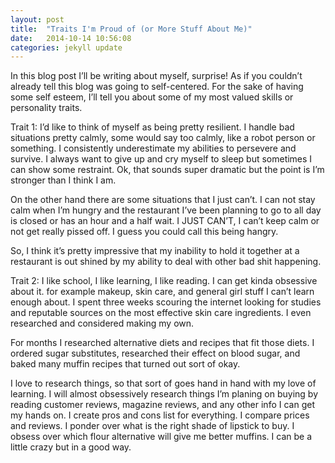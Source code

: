 ```yaml
---
layout: post
title:  "Traits I'm Proud of (or More Stuff About Me)"
date:   2014-10-14 10:56:08
categories: jekyll update
---
```

In this blog post I’ll be writing about myself, surprise! As if you couldn’t already tell this blog was going to self-centered. For the sake of having some self esteem, I’ll tell you about some of my most valued skills or personality traits. 

Trait 1: I’d like to think of myself as being pretty resilient. I handle bad situations pretty calmly, some would say too calmly, like a robot person or something. I consistently underestimate my abilities to persevere and survive. I always want to give up and cry myself to sleep but sometimes I can show some restraint. Ok, that sounds super dramatic but the point is I’m stronger than I think I am.  

On the other hand there are some situations that I just can’t. I can not stay calm when I’m hungry and the restaurant I’ve been planning to go to all day is closed or has an hour and a half wait. I JUST CAN’T, I can’t keep calm or not get really pissed off. I guess you could call this being hangry. 

So, I think it’s pretty impressive that my inability to hold it together at a restaurant is out shined by my ability to deal with other bad shit happening.

Trait 2: I like school, I like learning, I like reading. I can get kinda obsessive about it. for example makeup, skin care, and general girl stuff I can’t learn enough about. I spent three weeks scouring the internet looking for studies and reputable sources on the most effective skin care ingredients. I even researched and considered making my own. 

For months I researched alternative diets and recipes that fit those diets. I ordered sugar substitutes, researched their effect on blood sugar, and baked many muffin recipes that turned out sort of okay. 

I love to research things, so that sort of goes hand in hand with my love of learning. I will almost obsessively research things I’m planing on buying by reading customer reviews, magazine reviews, and any other info I can get my hands on. I create pros and cons list for everything. I compare prices and reviews. I ponder over what is the right shade of lipstick to buy. I obsess over which flour alternative will give me better muffins. I can be a little crazy but in a good way. 



